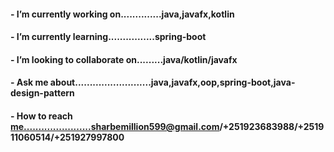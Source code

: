 ####  - I’m currently working on..............java,javafx,kotlin
####  - I’m currently learning................spring-boot
####  - I’m looking to collaborate on.........java/kotlin/javafx
####  - Ask me about..........................java,javafx,oop,spring-boot,java-design-pattern
####  - How to reach me.......................sharbemillion599@gmail.com/+251923683988/+251911060514/+251927997800

